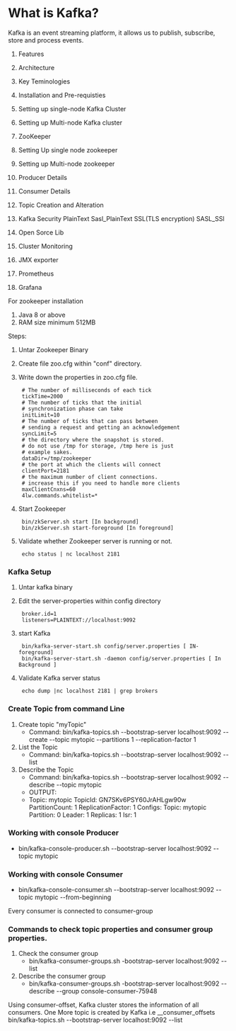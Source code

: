 # What is Kafka?
Kafka is an event streaming platform, it allows us to publish, subscribe, store and process events.

1. Features
2. Architecture
3. Key Teminologies
4. Installation and  Pre-requisties
5. Setting up single-node Kafka Cluster
6. Setting up Multi-node Kafka cluster
7. ZooKeeper
8. Setting Up single node zookeeper
9. Setting up Multi-node zookeeper
10. Producer Details
11. Consumer Details
12. Topic Creation and Alteration
13. Kafka Security
    PlainText
    Sasl_PlainText
    SSL(TLS encryption)
    SASL_SSl

14. Open Sorce Lib 
15. Cluster Monitoring
16. JMX exporter
17. Prometheus
18. Grafana


For zookeeper installation
1. Java 8 or above
2. RAM size minimum 512MB

Steps:
1. Untar Zookeeper Binary
2. Create file zoo.cfg within "conf" directory.
3. Write down the properties in zoo.cfg file.

        # The number of milliseconds of each tick
        tickTime=2000
        # The number of ticks that the initial 
        # synchronization phase can take
        initLimit=10
        # The number of ticks that can pass between 
        # sending a request and getting an acknowledgement
        syncLimit=5
        # the directory where the snapshot is stored.
        # do not use /tmp for storage, /tmp here is just 
        # example sakes.
        dataDir=/tmp/zookeeper
        # the port at which the clients will connect
        clientPort=2181
        # the maximum number of client connections.
        # increase this if you need to handle more clients
        maxClientCnxns=60
        4lw.commands.whitelist=*
4. Start Zookeeper

        bin/zkServer.sh start [In background]
        bin/zkServer.sh start-foreground [In foreground]


5. Validate whether Zookeeper server is running or not.
   
        echo status | nc localhost 2181


### Kafka Setup

1. Untar kafka binary 
2. Edit the server-properties within config directory
   
        broker.id=1
        listeners=PLAINTEXT://localhost:9092
3. start Kafka
   
        bin/kafka-server-start.sh config/server.properties [ IN-foreground]  
        bin/kafka-server-start.sh -daemon config/server.properties [ In Background ]
4. Validate Kafka server status
   
        echo dump |nc localhost 2181 | grep brokers

### Create Topic from command Line

1. Create topic "myTopic" 
     - Command: bin/kafka-topics.sh --bootstrap-server localhost:9092 --create --topic  mytopic --partitions 1 --replication-factor 1
2. List the Topic 
    -  Command: bin/kafka-topics.sh --bootstrap-server localhost:9092 --list 
3. Describe the Topic
    -  Command: bin/kafka-topics.sh --bootstrap-server localhost:9092 --describe --topic mytopic
    -  OUTPUT: 
    -  Topic: mytopic	TopicId: GN7SKv6PSY60JrAHLgw90w	PartitionCount: 1	ReplicationFactor: 1	Configs: 
	Topic: mytopic	Partition: 0	Leader: 1	Replicas: 1	Isr: 1



### Working with console Producer
- bin/kafka-console-producer.sh --bootstrap-server localhost:9092 --topic mytopic


### Working with console Consumer
- bin/kafka-console-consumer.sh --bootstrap-server localhost:9092 --topic mytopic --from-beginning

Every consumer is connected to consumer-group
### Commands to check topic properties and consumer group properties.
1. Check the consumer group
   - bin/kafka-consumer-groups.sh -bootstrap-server localhost:9092 --list
2. Describe the consumer group 
   - bin/kafka-consumer-groups.sh -bootstrap-server localhost:9092 --describe --group console-consumer-75948
  
Using consumer-offset, Kafka cluster stores the information of all consumers. 
One More topic is created by Kafka i.e __consumer_offsets
bin/kafka-topics.sh --bootstrap-server localhost:9092 --list 


     




